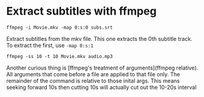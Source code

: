 # Extract subtitles with ffmpeg

```
ffmpeg -i Movie.mkv -map 0:s:0 subs.srt
```

Extract subtitles from the mkv file. This one extracts the 0th subtitle track.
To extract the first, use `-map 0:s:1`

```
ffmpeg -ss 10 -t 10 Movie.mkv audio.mp3
```

Another curious thing is [ffmpeg's treatment of arguments](ffmpeg relative). All arguments that
come before a file are applied to that file only. The remainder of the command
is relative to those inital args. This means seeking forward 10s then cutting
10s will actually cut out the 10-20s interval

[ffmpeg relative]: https://stackoverflow.com/questions/46508055/using-ffmpeg-to-cut-audio-from-to-position
